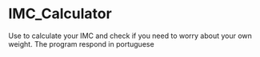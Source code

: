 # IMC_Calculator
Use to calculate your IMC and check if you need to worry about your own weight. The program respond in portuguese
